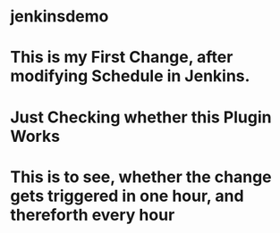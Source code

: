 # jenkinsdemo
# This is my First Change, after modifying Schedule in Jenkins.
# Just Checking whether this Plugin Works
# This is to see, whether the change gets triggered in one hour, and thereforth every hour
